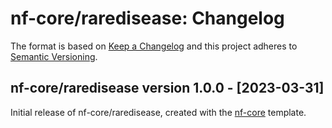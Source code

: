 # nf-core/raredisease: Changelog

The format is based on [Keep a Changelog](https://keepachangelog.com/en/1.0.0/)
and this project adheres to [Semantic Versioning](https://semver.org/spec/v2.0.0.html).

## nf-core/raredisease version 1.0.0 - [2023-03-31]

Initial release of nf-core/raredisease, created with the [nf-core](https://nf-co.re/) template.
